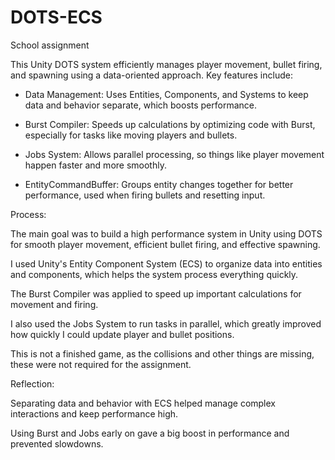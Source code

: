 # DOTS-ECS
School assignment

This Unity DOTS system efficiently manages player movement, bullet firing, and spawning using a data-oriented approach. Key features include:

- Data Management: 
Uses Entities, Components, and Systems to keep data and behavior separate, which boosts performance.

- Burst Compiler: 
Speeds up calculations by optimizing code with Burst, especially for tasks like moving players and bullets.

- Jobs System: 
Allows parallel processing, so things like player movement happen faster and more smoothly.

- EntityCommandBuffer: 
Groups entity changes together for better performance, used when firing bullets and resetting input.

Process:

The main goal was to build a high performance system in Unity using DOTS for smooth player movement, efficient bullet firing, and effective spawning.

I used Unity's Entity Component System (ECS) to organize data into entities and components, which helps the system process everything quickly.

The Burst Compiler was applied to speed up important calculations for movement and firing.

I also used the Jobs System to run tasks in parallel, which greatly improved how quickly I could update player and bullet positions.

This is not a finished game, as the collisions and other things are missing, these were not required for the assignment.

Reflection:

Separating data and behavior with ECS helped manage complex interactions and keep performance high.

Using Burst and Jobs early on gave a big boost in performance and prevented slowdowns.